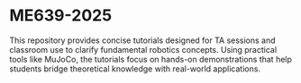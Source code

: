 # ME639-2025
This repository provides concise tutorials designed for TA sessions and classroom use to clarify fundamental robotics concepts. Using practical tools like MuJoCo, the tutorials focus on hands-on demonstrations that help students bridge theoretical knowledge with real-world applications.
